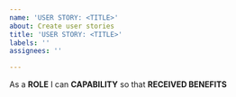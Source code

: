 ```yaml
---
name: 'USER STORY: <TITLE>'
about: Create user stories
title: 'USER STORY: <TITLE>'
labels: ''
assignees: ''

---
```


As a **ROLE** I can **CAPABILITY** so that **RECEIVED BENEFITS**
